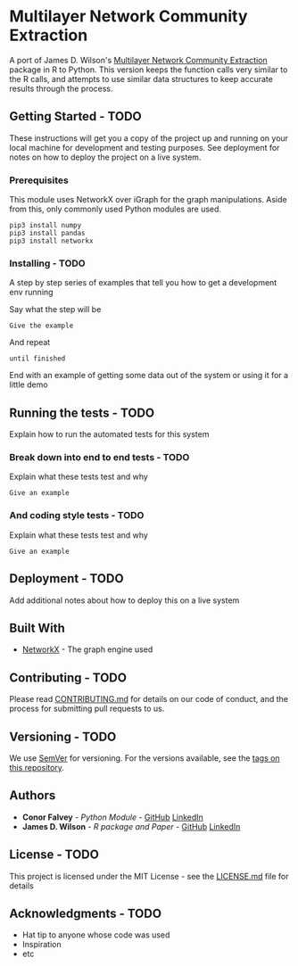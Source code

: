 # Multilayer Network Community Extraction

A port of James D. Wilson's [Multilayer Network Community Extraction](http://www.jmlr.org/papers/volume18/16-645/16-645.pdf) package in R to Python. 
This version keeps the function calls very similar to the R calls, and attempts to use similar data structures
to keep accurate results through the process.

## Getting Started - TODO

These instructions will get you a copy of the project up and running on your local machine for development and testing purposes. See deployment for notes on how to deploy the project on a live system.

### Prerequisites

This module uses NetworkX over iGraph for the graph manipulations.
Aside from this, only commonly used Python modules are used.

```
pip3 install numpy
pip3 install pandas
pip3 install networkx
```

### Installing - TODO

A step by step series of examples that tell you how to get a development env running

Say what the step will be

```
Give the example
```

And repeat

```
until finished
```

End with an example of getting some data out of the system or using it for a little demo

## Running the tests - TODO

Explain how to run the automated tests for this system

### Break down into end to end tests - TODO

Explain what these tests test and why

```
Give an example
```

### And coding style tests - TODO

Explain what these tests test and why

```
Give an example
```

## Deployment - TODO

Add additional notes about how to deploy this on a live system

## Built With

* [NetworkX](https://networkx.github.io/) - The graph engine used

## Contributing - TODO

Please read [CONTRIBUTING.md](https://gist.github.com/PurpleBooth/b24679402957c63ec426) for details on our code of conduct, and the process for submitting pull requests to us.

## Versioning - TODO

We use [SemVer](http://semver.org/) for versioning. For the versions available, see the [tags on this repository](https://github.com/your/project/tags). 

## Authors

* **Conor Falvey** - *Python Module* - [GitHub](https://github.com/conorfalvey) [LinkedIn](https://linkedin.com/in/conorfalvey)
* **James D. Wilson** - *R package and Paper* - [GitHub](https://github.com/jdwilson4) [LinkedIn](https://www.linkedin.com/in/james-wilson-3012984b/)

## License - TODO

This project is licensed under the MIT License - see the [LICENSE.md](LICENSE.md) file for details

## Acknowledgments - TODO

* Hat tip to anyone whose code was used
* Inspiration
* etc
